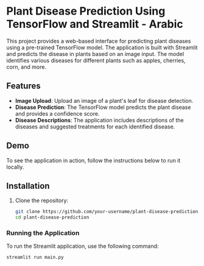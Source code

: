 # Plant Disease Prediction Using TensorFlow and Streamlit - Arabic

This project provides a web-based interface for predicting plant diseases using a pre-trained TensorFlow model. The application is built with Streamlit and predicts the disease in plants based on an image input. The model identifies various diseases for different plants such as apples, cherries, corn, and more.

## Features

- **Image Upload**: Upload an image of a plant's leaf for disease detection.
- **Disease Prediction**: The TensorFlow model predicts the plant disease and provides a confidence score.
- **Disease Descriptions**: The application includes descriptions of the diseases and suggested treatments for each identified disease.

## Demo

To see the application in action, follow the instructions below to run it locally.

## Installation

1. Clone the repository:
   ```bash
   git clone https://github.com/your-username/plant-disease-prediction.git
   cd plant-disease-prediction

### Running the Application

To run the Streamlit application, use the following command:
```bash
streamlit run main.py
